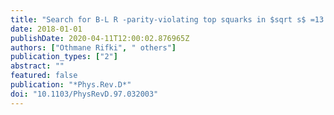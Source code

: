 ```yaml
---
title: "Search for B-L R -parity-violating top squarks in $sqrt s$ =13  TeV pp collisions with the ATLAS experiment"
date: 2018-01-01
publishDate: 2020-04-11T12:00:02.876965Z
authors: ["Othmane Rifki", " others"]
publication_types: ["2"]
abstract: ""
featured: false
publication: "*Phys.Rev.D*"
doi: "10.1103/PhysRevD.97.032003"
---
```


